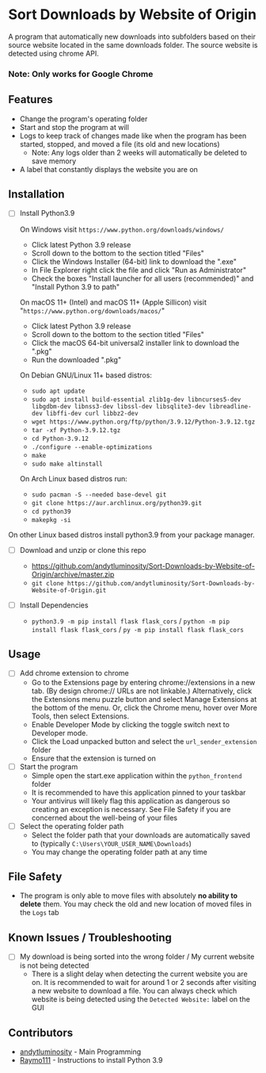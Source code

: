 # Sort Downloads by Website of Origin

A program that automatically new downloads into subfolders based on their source website located in the same downloads folder. The source website is detected using chrome API.

### Note: Only works for Google Chrome

## Features

- Change the program's operating folder
- Start and stop the program at will
- Logs to keep track of changes made like when the program has been started, stopped, and moved a file (its old and new locations)
	- Note: Any logs older than 2 weeks will automatically be deleted to save memory
- A label that constantly displays the website you are on

## Installation

- [ ] Install Python3.9
	
  On Windows visit `https://www.python.org/downloads/windows/`
	- Click latest Python 3.9 release
	- Scroll down to the bottom to the section titled "Files"
	- Click the Windows Installer (64-bit) link to download the ".exe"
	- In File Explorer right click the file and click "Run as Administrator"
	- Check the boxes "Install launcher for all users (recommended)" and "Install Python 3.9 to path"
	
	On macOS 11+ (Intel) and macOS 11+ (Apple Sillicon) visit "`https://www.python.org/downloads/macos/`"
	- Click latest Python 3.9 release
	- Scroll down to the bottom to the section titled "Files"
	- Click the macOS 64-bit universal2 installer link to download the ".pkg"
	- Run the downloaded ".pkg"
	
    On Debian GNU/Linux 11+ based distros:
    - `sudo apt update`
    - `sudo apt install build-essential zlib1g-dev libncurses5-dev libgdbm-dev libnss3-dev libssl-dev libsqlite3-dev libreadline-dev libffi-dev curl libbz2-dev`
    - `wget https://www.python.org/ftp/python/3.9.12/Python-3.9.12.tgz`
    - `tar -xf Python-3.9.12.tgz`
    - `cd Python-3.9.12`
    - `./configure --enable-optimizations`
    - `make`
    - `sudo make altinstall`

   On Arch Linux based distros run:
	- `sudo pacman -S --needed base-devel git`
 	- `git clone https://aur.archlinux.org/python39.git`
  	- `cd python39`
  	- `makepkg -si`
  	  
On other Linux based distros install python3.9 from your package manager.

- [ ]  Download and unzip or clone this repo
	- https://github.com/andytluminosity/Sort-Downloads-by-Website-of-Origin/archive/master.zip
	- `git clone https://github.com/andytluminosity/Sort-Downloads-by-Website-of-Origin.git`
 
- [ ] Install Dependencies
	- `python3.9 -m pip install flask flask_cors` / `python -m pip install flask flask_cors` / `py -m pip install flask flask_cors`
   
## Usage

- [ ] Add chrome extension to chrome
	- Go to the Extensions page by entering chrome://extensions in a new tab. (By design chrome:// URLs are not linkable.)
	  Alternatively, click the Extensions menu puzzle button and select Manage Extensions at the bottom of the menu.
	  Or, click the Chrome menu, hover over More Tools, then select Extensions.
	- Enable Developer Mode by clicking the toggle switch next to Developer mode.
	- Click the Load unpacked button and select the `url_sender_extension` folder	
	- Ensure that the extension is turned on
 - [ ] Start the program
	- Simple open the start.exe application within the `python_frontend` folder
 	- It is recommended to have this application pinned to your taskbar
 	- Your antivirus will likely flag this application as dangerous so creating an exception is necessary. See File Safety if you are concerned about the well-being of your files
 - [ ] Select the operating folder path
	- Select the folder path that your downloads are automatically saved to (typically `C:\Users\YOUR_USER_NAME\Downloads`)
 	- You may change the operating folder path at any time

## File Safety
- The program is only able to move files with absolutely **no ability to delete** them. You may check the old and new location of moved files in the `Logs` tab

## Known Issues / Troubleshooting

- [ ] My download is being sorted into the wrong folder / My current website is not being detected
	- There is a slight delay when detecting the current website you are on. It is recommended to wait for around 1 or 2 seconds after visiting a new website to download a file.
 	You can always check which website is being detected using the `Detected Website:` label on the GUI

## Contributors
- [andytluminosity](https://github.com/andytluminosity) - Main Programming
- [Raymo111](https://github.com/Raymo111/kahoot-answer-bot) - Instructions to install Python 3.9
